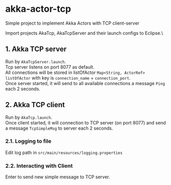 # akka-actor-tcp
Simple project to implement Akka Actors with TCP client-server

Import projects AkaTcp, AkaTcpServer and their launch configs to Eclipse.\
## 1. Akka TCP server
Run by `AkaTcpServer.launch`.\
Tcp server listens on port 8077 as default.\
All connections will be stored in listOfActor `Map<String, ActorRef> listOfActor` with key is `connection_name` + `connection_port`.\
Once server started, it will send to all available connections a message `Ping` each 2 seconds.

## 2. Akka TCP client
Run by `AkaTcp.launch`.\
Once client started, it will connection to TCP server (on port 8077) and send a message `TcpSimpleMsg` to server each 2 seconds.

### 2.1. Logging to file
Edit log path in `src/main/resources/logging.properties`

### 2.2. Interacting with Client
Enter to send new simple message to TCP server.
